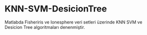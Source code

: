 # KNN-SVM-DesicionTree
Matlabda Fisheriris ve Ionesphere veri setleri üzerinde KNN  SVM ve Desicion Tree algoritmaları denenmiştir.
